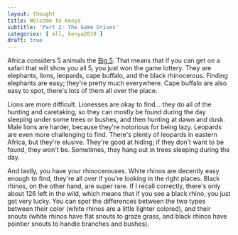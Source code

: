 ```yaml
---
layout: thought
title: Welcome to Kenya
subtitle: 'Part 2: The Game Drives'
categories: [ all, kenya2019 ]
draft: true
---
```


Africa considers 5 animals the [Big 5](https://en.wikipedia.org/wiki/Big_five_game). That means that if you can get on a safari that will show you all 5, you just won the game lottery. They are elephants, lions, leopards, cape buffalo, and the black rhinocerous. Finding elephants are easy; they're pretty much everywhere. Cape buffalo are also easy to spot, there's lots of them all over the place.

Lions are more difficult. Lionesses are okay to find... they do all of the hunting and caretaking, so they can mostly be found during the day sleeping under some trees or bushes, and then hunting at dawn and dusk. Male lions are harder, because they're notorious for being lazy. Leopards are even more challenging to find. There's plenty of leopards in eastern Africa, but they're elusive. They're good at hiding; if they don't want to be found, they won't be. Sometimes, they hang out in trees sleeping during the day.

And lastly, you have your rhinocerouses. White rhinos are decently easy enough to find, they're all over if you're looking in the right places. Black rhinos, on the other hand, are super rare. If I recall correctly, there's only about 126 left in the wild, which means that if you see a black rhino, you just got very lucky. You can spot the differences between the two types between their color (white rhinos are a little lighter colored), and their snouts (white rhinos have flat snouts to graze grass, and black rhinos have pointier snouts to handle branches and bushes).
